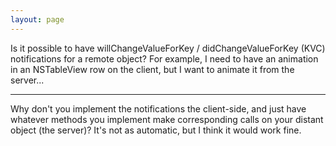 ```yaml
---
layout: page
---
```




Is it possible to have willChangeValueForKey / didChangeValueForKey (KVC) notifications for a remote object? For example, I need to have an animation in an NSTableView  row on the client, but I want to animate it from the server...

----

Why don't you implement the notifications the client-side, and just have whatever methods you implement make corresponding calls on your distant object (the server)?  It's not as automatic, but I think it would work fine.
